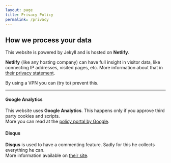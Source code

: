 ```yaml
---
layout: page
title: Privacy Policy
permalink: /privacy
---
```


## How we process your data

This website is powered by Jekyll and is hosted on **Netlify**.

**Netlify** (like any hosting company) can have full insight in visitor data, like connecting IP addresses, visited pages, etc.
More information about that in [their privacy statement][netlify-privacy]. 

By using a VPN you can (try to) prevent this.

---

#### Google Analytics

This website uses **Google Analytics**. This happens only if you approve third party cookies and scripts.  
More you can read at the [policy portal by Google][google-privacy].

#### Disqus

**Disqus** is used to have a commenting feature. Sadly for this he collects everything he can.  
More information available on [their site][disqus-privacy].

[netlify-privacy]: https://www.netlify.com/privacy/
[google-privacy]: https://policies.google.com/privacy
[disqus-privacy]: https://help.disqus.com/en/articles/1717103-disqus-privacy-policy